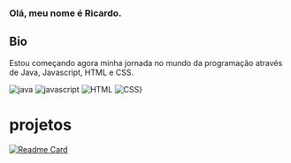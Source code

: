 ### Olá, meu nome é Ricardo.

## Bio

Estou começando agora minha jornada no mundo da programação através de Java, Javascript, HTML e CSS. 

![java](https://img.shields.io/badge/Java-ED8B00?style=for-the-badge&logo=java&logoColor=white)
![javascript](https://img.shields.io/badge/JavaScript-323330?style=for-the-badge&logo=javascript&logoColor=F7DF1E)
![HTML](https://img.shields.io/badge/HTML5-E34F26?style=for-the-badge&logo=html5&logoColor=white)
![CSS}](https://img.shields.io/badge/CSS3-1572B6?style=for-the-badge&logo=css3&logoColor=white)

# projetos

[![Readme Card](https://github-readme-stats.vercel.app/api/pin/?username=ricardocunha42&repo=MUDI.Application-API-Rest)](https://github.com/anuraghazra/github-readme-stats)
